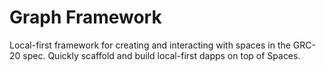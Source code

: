 # Graph Framework

Local-first framework for creating and interacting with spaces in the GRC-20 spec. Quickly scaffold and build local-first dapps on top of Spaces.